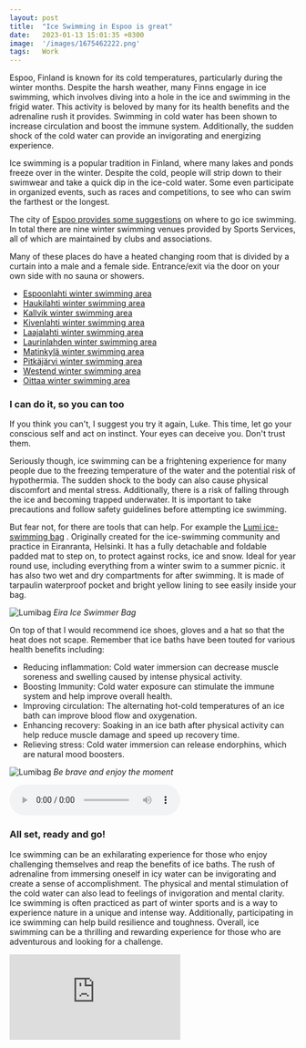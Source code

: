 ```yaml
---
layout: post
title:  "Ice Swimming in Espoo is great"
date:   2023-01-13 15:01:35 +0300
image:  '/images/1675462222.png'
tags:   Work
---
```

Espoo, Finland is known for its cold temperatures, particularly during the winter months. Despite the harsh weather, many Finns engage in ice swimming, which involves diving into a hole in the ice and swimming in the frigid water. This activity is beloved by many for its health benefits and the adrenaline rush it provides. Swimming in cold water has been shown to increase circulation and boost the immune system. Additionally, the sudden shock of the cold water can provide an invigorating and energizing experience.

Ice swimming is a popular tradition in Finland, where many lakes and ponds freeze over in the winter. Despite the cold, people will strip down to their swimwear and take a quick dip in the ice-cold water. Some even participate in organized events, such as races and competitions, to see who can swim the farthest or the longest.

The city of [Espoo provides some suggestions](https://www.espoo.fi/en/sports-and-nature/outdoor-exercise-facilities/winter-swimming-place) on where to go ice swimming. In total there are nine winter swimming venues provided by Sports Services, all of which are maintained by clubs and associations.

Many of these places do have a heated changing room that is divided by a curtain into a male and a female side. Entrance/exit via the door on your own side with no sauna or showers.

*   [Espoonlahti winter swimming area](https://www.espoo.fi/en/units/44521)
*   [Haukilahti winter swimming area](https://www.espoo.fi/en/units/44522)
*   [Kallvik winter swimming area](https://www.espoo.fi/en/units/44510)
*   [Kivenlahti winter swimming area](https://www.espoo.fi/en/units/44545)
*   [Laajalahti winter swimming area](https://www.espoo.fi/en/units/39627)
*   [Laurinlahden winter swimming area](https://www.espoo.fi/en/units/69116)
*   [Matinkylä winter swimming area](https://www.espoo.fi/en/units/44523)
*   [Pitkäjärvi winter swimming area](https://www.espoo.fi/en/units/44509)
*   [Westend winter swimming area](https://www.espoo.fi/en/units/67840)
*   [Oittaa winter swimming area ](https://www.espoo.fi/en/units/44524)

### I can do it, so you can too

If you think you can't, I suggest you try it again, Luke. This time, let go your conscious self and act on instinct. Your eyes can deceive you. Don't trust them.

Seriously though, ice swimming can be a frightening experience for many people due to the freezing temperature of the water and the potential risk of hypothermia. The sudden shock to the body can also cause physical discomfort and mental stress. Additionally, there is a risk of falling through the ice and becoming trapped underwater. It is important to take precautions and follow safety guidelines before attempting ice swimming.

But fear not, for there are tools that can help. For example the [Lumi ice-swimming bag](https://lumiaccessories.com/product/eira-ice-swimmer-bag/)
. Originally created for the ice-swimming community and practice in Eiranranta, Helsinki. It has a fully detachable and foldable padded mat to step on, to protect against rocks, ice and snow. Ideal for year round use, including everything from a winter swim to a summer picnic. it has also two wet and dry compartments for after swimming. It is made of tarpaulin waterproof pocket and bright yellow lining to see easily inside your bag.

![Lumibag]({{site.baseurl}}/images/lumibag.jpg)
*Eira Ice Swimmer Bag*

On top of that I would recommend ice shoes, gloves and a hat so that the heat does not scape. Remember that ice baths have been touted for various health benefits including:

- Reducing inflammation: Cold water immersion can decrease muscle soreness and swelling caused by intense physical activity.
- Boosting Immunity: Cold water exposure can stimulate the immune system and help improve overall health.
- Improving circulation: The alternating hot-cold temperatures of an ice bath can improve blood flow and oxygenation.
- Enhancing recovery: Soaking in an ice bath after physical activity can help reduce muscle damage and speed up recovery time.
- Relieving stress: Cold water immersion can release endorphins, which are natural mood boosters.


![Lumibag]({{site.baseurl}}/images/ice.png)
*Be brave and enjoy the moment*


<audio controls>
  <source src="/audios/eyebrows.mp3" type="audio/mpeg">
  Your browser does not support the audio element.
</audio>

### All set, ready and go!

Ice swimming can be an exhilarating experience for those who enjoy challenging themselves and reap the benefits of ice baths. The rush of adrenaline from immersing oneself in icy water can be invigorating and create a sense of accomplishment. The physical and mental stimulation of the cold water can also lead to feelings of invigoration and mental clarity. Ice swimming is often practiced as part of winter sports and is a way to experience nature in a unique and intense way. Additionally, participating in ice swimming can help build resilience and toughness. Overall, ice swimming can be a thrilling and rewarding experience for those who are adventurous and looking for a challenge.

<p><iframe src="https://www.youtube.com/embed/nyuRRWC5GY8" frameborder="0" allowfullscreen></iframe></p>
